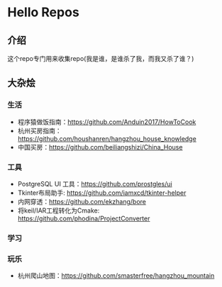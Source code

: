# Hello Repos

## 介绍

这个repo专门用来收集repo(我是谁，是谁杀了我，而我又杀了谁？)

## 大杂烩


### 生活

+ 程序猿做饭指南：https://github.com/Anduin2017/HowToCook
+ 杭州买房指南：https://github.com/houshanren/hangzhou_house_knowledge
+ 中国买房：https://github.com/beiliangshizi/China_House

### 工具

+ PostgreSQL UI 工具：https://github.com/prostgles/ui
+ Tkinter布局助手: https://github.com/iamxcd/tkinter-helper
+ 内网穿透：https://github.com/ekzhang/bore
+ 将keil/IAR工程转化为Cmake: https://github.com/phodina/ProjectConverter

### 学习

### 玩乐

+ 杭州爬山地图：https://github.com/smasterfree/hangzhou_mountain
